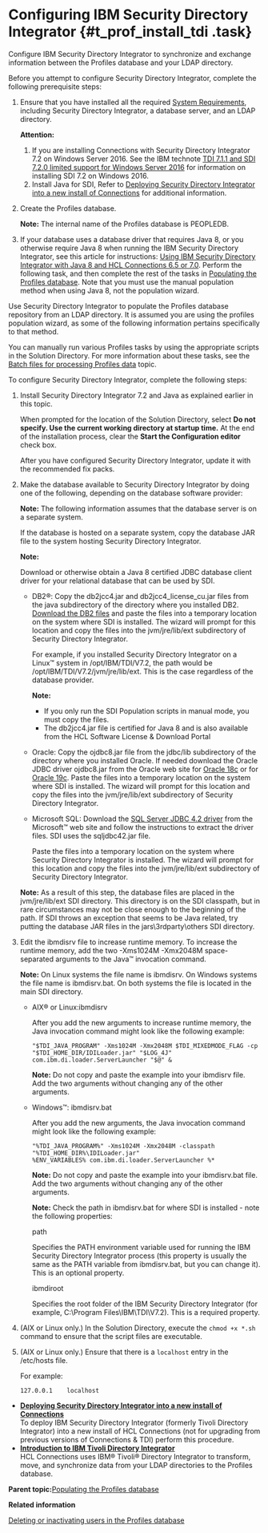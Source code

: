 # Configuring IBM Security Directory Integrator {#t_prof_install_tdi .task}

Configure IBM Security Directory Integrator to synchronize and exchange information between the Profiles database and your LDAP directory.

Before you attempt to configure Security Directory Integrator, complete the following prerequisite steps:

1.  Ensure that you have installed all the required [System Requirements](https://support.hcltechsw.com/csm?id=kb_article&sysparm_article=KB0073654), including Security Directory Integrator, a database server, and an LDAP directory.

    **Attention:**

    1.  If you are installing Connections with Security Directory Integrator 7.2 on Windows Server 2016. See the IBM technote [TDI 7.1.1 and SDI 7.2.0 limited support for Windows Server 2016](http://www-01.ibm.com/support/docview.wss?uid=swg22016815) for information on installing SDI 7.2 on Windows 2016.
    2.  Install Java for SDI, Refer to [Deploying Security Directory Integrator into a new install of Connections](t_prof_tdi_new_deploy.md) for additional information.
2.  Create the Profiles database.

    **Note:** The internal name of the Profiles database is PEOPLEDB.

3.  If your database uses a database driver that requires Java 8, or you otherwise require Java 8 when running the IBM Security Directory Integrator, see this article for instructions: [Using IBM Security Directory Integrator with Java 8 and HCL Connections 6.5 or 7.0](https://support.hcltechsw.com/csm?id=kb_article&sysparm_article=KB0094191). Perform the following task, and then complete the rest of the tasks in [Populating the Profiles database](t_prof_install_profiles_db.md). Note that you must use the manual population method when using Java 8, not the population wizard.

Use Security Directory Integrator to populate the Profiles database repository from an LDAP directory. It is assumed you are using the profiles population wizard, as some of the following information pertains specifically to that method.

You can manually run various Profiles tasks by using the appropriate scripts in the Solution Directory. For more information about these tasks, see the [Batch files for processing Profiles data](r_TDI_batch_files.md) topic.

To configure Security Directory Integrator, complete the following steps:

1.  Install Security Directory Integrator 7.2 and Java as explained earlier in this topic.

    When prompted for the location of the Solution Directory, select **Do not specify. Use the current working directory at startup time.** At the end of the installation process, clear the **Start the Configuration editor** check box.

    After you have configured Security Directory Integrator, update it with the recommended fix packs.

2.  Make the database available to Security Directory Integrator by doing one of the following, depending on the database software provider:

    **Note:** The following information assumes that the database server is on a separate system.

    If the database is hosted on a separate system, copy the database JAR file to the system hosting Security Directory Integrator.

    **Note:**

    Download or otherwise obtain a Java 8 certified JDBC database client driver for your relational database that can be used by SDI.

    -   DB2®: Copy the db2jcc4.jar and db2jcc4\_license\_cu.jar files from the java subdirectory of the directory where you installed DB2. [Download the DB2 files](https://www.ibm.com/support/pages/db2-jdbc-driver-versions-and-downloads) and paste the files into a temporary location on the system where SDI is installed. The wizard will prompt for this location and copy the files into the jvm/jre/lib/ext subdirectory of Security Directory Integrator.

        For example, if you installed Security Directory Integrator on a Linux™ system in /opt/IBM/TDI/V7.2, the path would be /opt/IBM/TDI/V7.2/jvm/jre/lib/ext. This is the case regardless of the database provider.

        **Note:**

        -   If you only run the SDI Population scripts in manual mode, you must copy the files.
        -   The db2jcc4.jar file is certified for Java 8 and is also available from the HCL Software License & Download Portal
    -   Oracle: Copy the ojdbc8.jar file from the jdbc/lib subdirectory of the directory where you installed Oracle. If needed download the Oracle JDBC driver ojdbc8.jar from the Oracle web site for [Oracle 18c](https://www.oracle.com/database/technologies/appdev/jdbc-ucp-183-downloads.html) or for [Oracle 19c](https://www.oracle.com/database/technologies/appdev/jdbc-ucp-19-6-c-downloads.html). Paste the files into a temporary location on the system where SDI is installed. The wizard will prompt for this location and copy the files into the jvm/jre/lib/ext subdirectory of Security Directory Integrator.
    -   Microsoft SQL: Download the [SQL Server JDBC 4.2 driver](https://www.microsoft.com/en-us/download/details.aspx?id=54671) from the Microsoft™ web site and follow the instructions to extract the driver files. SDI uses the sqljdbc42.jar file.

        Paste the files into a temporary location on the system where Security Directory Integrator is installed. The wizard will prompt for this location and copy the files into the jvm/jre/lib/ext subdirectory of Security Directory Integrator.

    **Note:** As a result of this step, the database files are placed in the jvm/jre/lib/ext SDI directory. This directory is on the SDI classpath, but in rare circumstances may not be close enough to the beginning of the path. If SDI throws an exception that seems to be Java related, try putting the database JAR files in the jars\\3rdparty\\others SDI directory.

3.  Edit the ibmdisrv file to increase runtime memory. To increase the runtime memory, add the two -Xms1024M -Xmx2048M space-separated arguments to the Java™ invocation command.

    **Note:** On Linux systems the file name is ibmdisrv. On Windows systems the file name is ibmdisrv.bat. On both systems the file is located in the main SDI directory.

    -   AIX® or Linux:ibmdisrv

        After you add the new arguments to increase runtime memory, the Java invocation command might look like the following example:

        ```
        "$TDI_JAVA_PROGRAM" -Xms1024M -Xmx2048M $TDI_MIXEDMODE_FLAG -cp 
        "$TDI_HOME_DIR/IDILoader.jar" "$LOG_4J" com.ibm.di.loader.ServerLauncher "$@" &
        ```

        **Note:** Do not copy and paste the example into your ibmdisrv file. Add the two arguments without changing any of the other arguments.

    -   Windows™: ibmdisrv.bat

        After you add the new arguments, the Java invocation command might look like the following example:

        ```
        "%TDI_JAVA_PROGRAM%" -Xms1024M -Xmx2048M -classpath "%TDI_HOME_DIR%\IDILoader.jar" 
        %ENV_VARIABLES% com.ibm.di.loader.ServerLauncher %*
        
        ```

        **Note:** Do not copy and paste the example into your ibmdisrv.bat file. Add the two arguments without changing any of the other arguments.

        **Note:** Check the path in ibmdisrv.bat for where SDI is installed - note the following properties:

        path

        Specifies the PATH environment variable used for running the IBM Security Directory Integrator process \(this property is usually the same as the PATH variable from ibmdisrv.bat, but you can change it\). This is an optional property.

        ibmdiroot

        Specifies the root folder of the IBM Security Directory Integrator \(for example, C:\\Program Files\\IBM\\TDI\\V7.2\). This is a required property.

4.  \(AIX or Linux only.\) In the Solution Directory, execute the `chmod +x *.sh` command to ensure that the script files are executable.

5.  \(AIX or Linux only.\) Ensure that there is a `localhost` entry in the /etc/hosts file.

    For example:

    ```
    127.0.0.1    localhost
    ```


-   **[Deploying Security Directory Integrator into a new install of Connections](../install/t_prof_tdi_new_deploy.md)**  
To deploy IBM Security Directory Integrator \(formerly Tivoli Directory Integrator\) into a new install of HCL Connections \(not for upgrading from previous versions of Connections & TDI\) perform this procedure.
-   **[Introduction to IBM Tivoli Directory Integrator](../install/c_tdi_about.md)**  
HCL Connections uses IBM® Tivoli® Directory Integrator to transform, move, and synchronize data from your LDAP directories to the Profiles database.

**Parent topic:**[Populating the Profiles database](../install/t_prof_install_profiles_db.md)

**Related information**  


[Deleting or inactivating users in the Profiles database](../admin/t_admin_profiles_delete_users.md)

